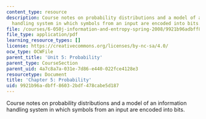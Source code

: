 ```yaml
---
content_type: resource
description: Course notes on probability distributions and a model of an information
  handling system in which symbols from an input are encoded into bits.
file: /courses/6-050j-information-and-entropy-spring-2008/9921b96adbff86032bdf478cabe5d187_MIT6_050JS08_chapter5.pdf
file_type: application/pdf
learning_resource_types: []
license: https://creativecommons.org/licenses/by-nc-sa/4.0/
ocw_type: OCWFile
parent_title: 'Unit 5: Probability'
parent_type: CourseSection
parent_uid: 4a7c8a7a-031e-7d86-e440-022fce4128e3
resourcetype: Document
title: 'Chapter 5: Probability'
uid: 9921b96a-dbff-8603-2bdf-478cabe5d187
---
```

Course notes on probability distributions and a model of an information handling system in which symbols from an input are encoded into bits.